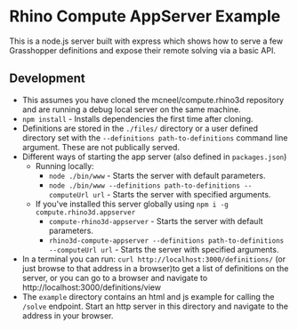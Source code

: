 # Rhino Compute AppServer Example
This is a node.js server built with express which shows how to serve a few Grasshopper definitions and expose their remote solving via a basic API.

## Development

- This assumes you have cloned the mcneel/compute.rhino3d repository and are running a debug local server on the same machine.
- `npm install` - Installs dependencies the first time after cloning.
- Definitions are stored in the `./files/` directory or a user defined directory set with the `--definitions path-to-definitions` command line argument. These are not publically served. 
- Different ways of starting the app server (also defined in `packages.json`)
    - Running locally:
        - `node ./bin/www` - Starts the server with default parameters.
        - `node ./bin/www --definitions path-to-definitions --computeUrl url` - Starts the server with specified arguments.
    - If you've installed this server globally using `npm i -g compute.rhino3d.appserver`
        - `compute-rhino3d-appserver` - Starts the server with default parameters.
        - `rhino3d-compute-appserver --definitions path-to-definitions --computeUrl url` - Starts the server with specified arguments.
- In a terminal you can run: `curl http://localhost:3000/definitions/` (or just browse to that address in a browser)to get a list of definitions on the server, or you can go to a browser and navigate to http://localhost:3000/definitions/view
- The `example` directory contains an html and js example for calling the `/solve` endpoint. Start an http server in this directory and navigate to the address in your browser.
